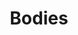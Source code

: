 ---
title: "Bodies"
draft: false
slug: "bodies"
weight: "4"
mainpage: true
related: true

block_project: {
	description: "(description coming soon)",
	bgcolor: "#03012b",
	fontcolor: "#fff",
	work: [ 
		{class: "col-12 col-md-10 col-lg-7 col-xl-5", src: "img/illustration_bodies-01.png"},
		{class: "col-12 col-md-10 col-lg-7 col-xl-5", src: "img/illustration_bodies-02.png"},
		{class: "col-12 col-md-10 col-lg-7 col-xl-5", src: "img/illustration_bodies-03.png"}
	]
}

---